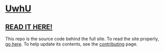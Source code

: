 # [UwhU][0]

## [**READ IT HERE!**][1]
This repo is the source code behind the full site.  To read the site properly, [go here][1].  To help update its contents, see the [contributing][2] page.

[0]: https://github.com/nyx-zee/UwhU "GitHub"
[1]: https://nyx-zee.github.io/UwhU "UwhU"
[2]: https://nyx-zee.github.io/UwhU/#/contributing "Contributing"
